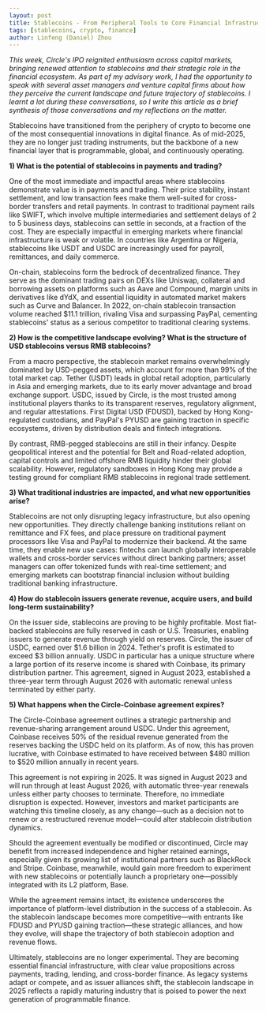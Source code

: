 ```yaml
---
layout: post
title: Stablecoins - From Peripheral Tools to Core Financial Infrastructure
tags: [stablecoins, crypto, finance]
author: Linfeng (Daniel) Zhou
---
```

*This week, Circle's IPO reignited enthusiasm across capital markets, bringing renewed attention 
to stablecoins and their strategic role in the financial ecosystem. As part of my advisory work, 
I had the opportunity to speak with several asset managers and venture capital firms about how 
they perceive the current landscape and future trajectory of stablecoins. I learnt a lot during 
these conversations, so I write this article as a brief synthesis of those conversations and my 
reflections on the matter.*

Stablecoins have transitioned from the periphery of crypto to become one of the most consequential innovations in digital finance. As of mid-2025, they are no longer just trading instruments, but the backbone of a new financial layer that is programmable, global, and continuously operating.

**1) What is the potential of stablecoins in payments and trading?**

One of the most immediate and impactful areas where stablecoins demonstrate value is in payments and trading. Their price stability, instant settlement, and low transaction fees make them well-suited for cross-border transfers and retail payments. In contrast to traditional payment rails like SWIFT, which involve multiple intermediaries and settlement delays of 2 to 5 business days, stablecoins can settle in seconds, at a fraction of the cost. They are especially impactful in emerging markets where financial infrastructure is weak or volatile. In countries like Argentina or Nigeria, stablecoins like USDT and USDC are increasingly used for payroll, remittances, and daily commerce.

On-chain, stablecoins form the bedrock of decentralized finance. They serve as the dominant trading pairs on DEXs like Uniswap, collateral and borrowing assets on platforms such as Aave and Compound, margin units in derivatives like dYdX, and essential liquidity in automated market makers such as Curve and Balancer. In 2022, on-chain stablecoin transaction volume reached $11.1 trillion, rivaling Visa and surpassing PayPal, cementing stablecoins' status as a serious competitor to traditional clearing systems.

**2) How is the competitive landscape evolving? What is the structure of USD stablecoins versus RMB stablecoins?**

From a macro perspective, the stablecoin market remains overwhelmingly dominated by USD-pegged assets, which account for more than 99% of the total market cap. Tether (USDT) leads in global retail adoption, particularly in Asia and emerging markets, due to its early mover advantage and broad exchange support. USDC, issued by Circle, is the most trusted among institutional players thanks to its transparent reserves, regulatory alignment, and regular attestations. First Digital USD (FDUSD), backed by Hong Kong-regulated custodians, and PayPal's PYUSD are gaining traction in specific ecosystems, driven by distribution deals and fintech integrations.

By contrast, RMB-pegged stablecoins are still in their infancy. Despite geopolitical interest and the potential for Belt and Road-related adoption, capital controls and limited offshore RMB liquidity hinder their global scalability. However, regulatory sandboxes in Hong Kong may provide a testing ground for compliant RMB stablecoins in regional trade settlement.

**3) What traditional industries are impacted, and what new opportunities arise?**

Stablecoins are not only disrupting legacy infrastructure, but also opening new opportunities. They directly challenge banking institutions reliant on remittance and FX fees, and place pressure on traditional payment processors like Visa and PayPal to modernize their backend. At the same time, they enable new use cases: fintechs can launch globally interoperable wallets and cross-border services without direct banking partners; asset managers can offer tokenized funds with real-time settlement; and emerging markets can bootstrap financial inclusion without building traditional banking infrastructure.

**4) How do stablecoin issuers generate revenue, acquire users, and build long-term sustainability?**

On the issuer side, stablecoins are proving to be highly profitable. Most fiat-backed stablecoins are fully reserved in cash or U.S. Treasuries, enabling issuers to generate revenue through yield on reserves. Circle, the issuer of USDC, earned over $1.6 billion in 2024. Tether's profit is estimated to exceed $3 billion annually. USDC in particular has a unique structure where a large portion of its reserve income is shared with Coinbase, its primary distribution partner. This agreement, signed in August 2023, established a three-year term through August 2026 with automatic renewal unless terminated by either party.

**5) What happens when the Circle-Coinbase agreement expires?**

The Circle-Coinbase agreement outlines a strategic partnership and revenue-sharing arrangement around USDC. Under this agreement, Coinbase receives 50% of the residual revenue generated from the reserves backing the USDC held on its platform. As of now, this has proven lucrative, with Coinbase estimated to have received between $480 million to $520 million annually in recent years.

This agreement is not expiring in 2025. It was signed in August 2023 and will run through at least August 2026, with automatic three-year renewals unless either party chooses to terminate. Therefore, no immediate disruption is expected. However, investors and market participants are watching this timeline closely, as any change—such as a decision not to renew or a restructured revenue model—could alter stablecoin distribution dynamics.

Should the agreement eventually be modified or discontinued, Circle may benefit from increased independence and higher retained earnings, especially given its growing list of institutional partners such as BlackRock and Stripe. Coinbase, meanwhile, would gain more freedom to experiment with new stablecoins or potentially launch a proprietary one—possibly integrated with its L2 platform, Base.

While the agreement remains intact, its existence underscores the importance of platform-level distribution in the success of a stablecoin. As the stablecoin landscape becomes more competitive—with entrants like FDUSD and PYUSD gaining traction—these strategic alliances, and how they evolve, will shape the trajectory of both stablecoin adoption and revenue flows.

Ultimately, stablecoins are no longer experimental. They are becoming essential financial infrastructure, with clear value propositions across payments, trading, lending, and cross-border finance. As legacy systems adapt or compete, and as issuer alliances shift, the stablecoin landscape in 2025 reflects a rapidly maturing industry that is poised to power the next generation of programmable finance. 